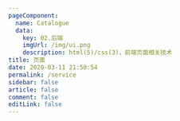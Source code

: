 ```yaml
---
pageComponent: 
  name: Catalogue
  data: 
    key: 02.后端
    imgUrl: /img/ui.png
    description: html(5)/css(3)，前端页面相关技术
title: 页面
date: 2020-03-11 21:50:54
permalink: /service
sidebar: false
article: false
comment: false
editLink: false
---
```

